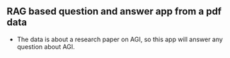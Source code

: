 ## RAG based question and answer app from a pdf data
- The data is about a research paper on AGI, so this app will answer any question about AGI.
